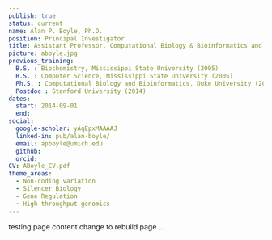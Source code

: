 ```yaml
---
publish: true
status: current
name: Alan P. Boyle, Ph.D.
position: Principal Investigator
title: Assistant Professor, Computational Biology & Bioinformatics and Human Genetics
picture: aboyle.jpg
previous_training:
  B.S. : Biochemistry, Mississippi State University (2005)
  B.S. : Computer Science, Mississippi State University (2005)
  Ph.S. : Computational Biology and Bioinformatics, Duke University (2009)
  Postdoc : Stanford University (2014)
dates:
  start: 2014-09-01
  end:
social: 
  google-scholar: yAqEpxMAAAAJ
  linked-in: pub/alan-boyle/
  email: apboyle@umich.edu
  github:
  orcid:
CV: ABoyle_CV.pdf
theme_areas:
  - Non-coding variation
  - Silencer Biology
  - Gene Regulation
  - High-throughput genomics
---
```


testing page content
change to rebuild page
...
